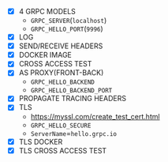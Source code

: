 - [x] 4 GRPC MODELS
    - `GRPC_SERVER`(`localhost`)
    - `GRPC_HELLO_PORT`(`9996`)
- [x] LOG
- [x] SEND/RECEIVE HEADERS
- [x] DOCKER IMAGE
- [x] CROSS ACCESS TEST
- [x] AS PROXY(FRONT-BACK)
    - `GRPC_HELLO_BACKEND`
    - `GRPC_HELLO_BACKEND_PORT`
- [x] PROPAGATE TRACING HEADERS
- [x] TLS
    - <https://myssl.com/create_test_cert.html>
    - `GRPC_HELLO_SECURE`
    - `ServerName`=`hello.grpc.io`
- [x] TLS DOCKER
- [x] TLS CROSS ACCESS TEST